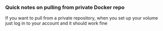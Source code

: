 ### Quick notes on pulling from private Docker repo

If you want to pull from a private repository, when you set up your volume just log in to your account and it should work fine
